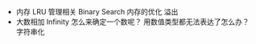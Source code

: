 - 内存 
    LRU 管理相关
    Binary Search 内存的优化
    溢出 
- 大数相加
    Infinity 怎么来确定一个数呢？
    用数值类型都无法表达了怎么办？
    字符串化